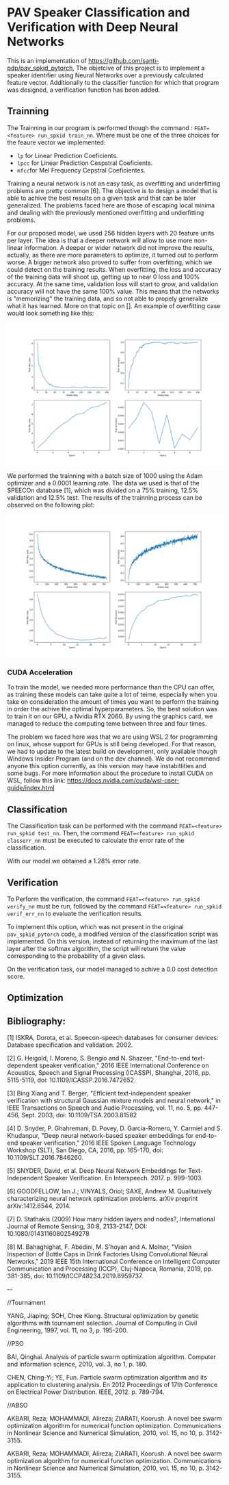 # PAV Speaker Classification and Verification with Deep Neural Networks

This is an implementation of https://github.com/santi-pdp/pav_spkid_pytorch, The objetcive of this project is to implement a speaker identifier using Neural Networks over a previously calculated feature vector. Additionally to the classifier function for which that program was designed, a verification function has been added.

## Trainning
The Trainning in our program is performed though the command : `FEAT=<feature> run_spkid train_nn`. Where <feature> must be one of the three choices for the feaure vector we implemented:
  - `lp` for Linear Prediction Coeficients.
  - `lpcc` for Linear Prediction Cespstral Coeficients.
  - `mfcc`for Mel Frequency Cepstral Coeficientes.
  
Training a neural network is not an easy task, as overfitting and underfitting problems are pretty common [6]. The objective is to design a model that is able to achive the best results on a given task and that can be later generalized. The problems faced here are those of escaping local minima and dealing with the previously mentioned overfitting and underfitting problems. 

For our proposed model, we used 256 hidden layers with 20 feature units per layer. The idea is that a deeper network will allow to use more non-linear information. A deeper or wider network did not improve the results, actually, as there are more parameters to optimize, it turned out to perform worse. A bigger network also proved to suffer from overfitting, which we could detect on the training results. When overfitting, the loss and accuracy of the training data will shoot up, getting up to near 0 loss and 100% accuracy. At the same time, validation loss will start to grow, and validation accuracy will not have the same 100% value. This means that the networks is "memorizing" the training data, and so not able to propely generalize what it has learned. More on that topic on []. An example of overfitting case would look something like this:

<img src="log_plot_overfitting.png" align="center">

We performed the trainning with a batch size of 1000 using the Adam optimizer and a 0.0001 learning rate. The data we used is that of the SPEECOn database [1], which was divided on a 75% training, 12.5% validation and 12.5% test. The results of the trainning process can be observed on the following plot:

<img src="log_plots.png" align="center">
  
### CUDA Acceleration
To train the model, we needed more performance than the CPU can offer, as training these models can take quite a lot of teime, especially when you take on consideration the amount of times you want to perform the training in order the achive the optimal hyperparameters. So, the best solution was to train it on our GPU, a Nvidia RTX 2060. By using the graphics card, we managed to reduce the computing teme between three and four times.

The problem we faced here was that we are using WSL 2 for programming on linux, whose support for GPUs is still being developed. For that reason, we had to update to the latest build on development, only available though Windows Insider Program (and on the dev channel). We do not recommend anyone this option currently, as this version may have instabitlities and some bugs. For more information about the procedure to install CUDA on WSL, follow this link: https://docs.nvidia.com/cuda/wsl-user-guide/index.html

## Classification
The Classification task can be performed with the command `FEAT=<feature> run_spkid test_nn`. Then, the command `FEAT=<feature> run_spkid classerr_nn` must be executed to calculate the error rate of the classification.

With our model we obtained a 1.28% error rate.

## Verification
To Perform the verification, the command `FEAT=<feature> run_spkid verify_nn` must be run, followed by the command `FEAT=<feature> run_spkid verif_err_nn` to evaluate the verification results.

To implement this option, which was not present in the original `pav_spkid_pytorch` code, a modified version of the classification script was implemented. On this version, instead of returning the maximum of the last layer after the softmax algorithm, the script will return the value corresponding to the probability of a given class.

On the verification task, our model managed to achive a 0.0 cost detection score.


## Optimization


## Bibliography:

[1] ISKRA, Dorota, et al. Speecon-speech databases for consumer devices: Database specification and validation. 2002.

[2] G. Heigold, I. Moreno, S. Bengio and N. Shazeer, "End-to-end text-dependent speaker verification," 2016 IEEE International Conference on Acoustics, Speech and Signal Processing (ICASSP), Shanghai, 2016, pp. 5115-5119, doi: 10.1109/ICASSP.2016.7472652.

[3] Bing Xiang and T. Berger, "Efficient text-independent speaker verification with structural Gaussian mixture models and neural network," in IEEE Transactions on Speech and Audio Processing, vol. 11, no. 5, pp. 447-456, Sept. 2003, doi: 10.1109/TSA.2003.81582

[4] D. Snyder, P. Ghahremani, D. Povey, D. Garcia-Romero, Y. Carmiel and S. Khudanpur, "Deep neural network-based speaker embeddings for end-to-end speaker verification," 2016 IEEE Spoken Language Technology Workshop (SLT), San Diego, CA, 2016, pp. 165-170, doi: 10.1109/SLT.2016.7846260.

[5] SNYDER, David, et al. Deep Neural Network Embeddings for Text-Independent Speaker Verification. En Interspeech. 2017. p. 999-1003.

[6] GOODFELLOW, Ian J.; VINYALS, Oriol; SAXE, Andrew M. Qualitatively characterizing neural network optimization problems. arXiv preprint arXiv:1412.6544, 2014.

[7] D. Stathakis (2009) How many hidden layers and nodes?, International Journal of Remote Sensing, 30:8, 2133-2147, DOI: 10.1080/01431160802549278

[8] M. Bahaghighat, F. Abedini, M. S’hoyan and A. Molnar, "Vision Inspection of Bottle Caps in Drink Factories Using Convolutional Neural Networks," 2019 IEEE 15th International Conference on Intelligent Computer Communication and Processing (ICCP), Cluj-Napoca, Romania, 2019, pp. 381-385, doi: 10.1109/ICCP48234.2019.8959737.

--

//Tournament

YANG, Jiaping; SOH, Chee Kiong. Structural optimization by genetic algorithms with tournament selection. Journal of Computing in Civil Engineering, 1997, vol. 11, no 3, p. 195-200.

//PSO

BAI, Qinghai. Analysis of particle swarm optimization algorithm. Computer and information science, 2010, vol. 3, no 1, p. 180.

CHEN, Ching-Yi; YE, Fun. Particle swarm optimization algorithm and its application to clustering analysis. En 2012 Proceedings of 17th Conference on Electrical Power Distribution. IEEE, 2012. p. 789-794.

//ABSO

AKBARI, Reza; MOHAMMADI, Alireza; ZIARATI, Koorush. A novel bee swarm optimization algorithm for numerical function optimization. Communications in Nonlinear Science and Numerical Simulation, 2010, vol. 15, no 10, p. 3142-3155.

AKBARI, Reza; MOHAMMADI, Alireza; ZIARATI, Koorush. A novel bee swarm optimization algorithm for numerical function optimization. Communications in Nonlinear Science and Numerical Simulation, 2010, vol. 15, no 10, p. 3142-3155.

